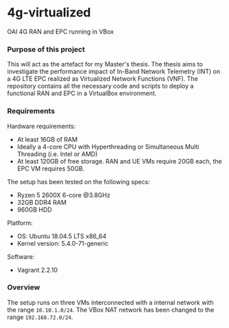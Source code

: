 # 4g-virtualized
OAI 4G RAN and EPC running in VBox 

### Purpose of this project
This will act as the artefact for my Master's thesis. The thesis aims to investigate the performance impact of In-Band Network Telemetry (INT) on a 4G LTE EPC realized as Virtualized Network Functions (VNF). The repository contains all the necessary code and scripts to deploy a functional RAN and EPC in a VirtualBox environment.

### Requirements
Hardware requirements:
- At least 16GB of RAM
- Ideally a 4-core CPU with Hyperthreading or Simultaneous Multi Threading (i.e. Intel or AMD)
- At least 120GB of free storage. RAN and UE VMs require 20GB each, the EPC VM requires 50GB. 

The setup has been tested on the following specs:
- Ryzen 5 2600X 6-core @3.8GHz
- 32GB DDR4 RAM
- 960GB HDD

Platform:
- OS: Ubuntu 18.04.5 LTS x86_64
- Kernel version: 5.4.0-71-generic

Software:
- Vagrant 2.2.10

### Overview
The setup runs on three VMs interconnected with a internal network with the range `10.10.1.0/24`. The VBox NAT network has been changed to the range `192.168.72.0/24`. 
